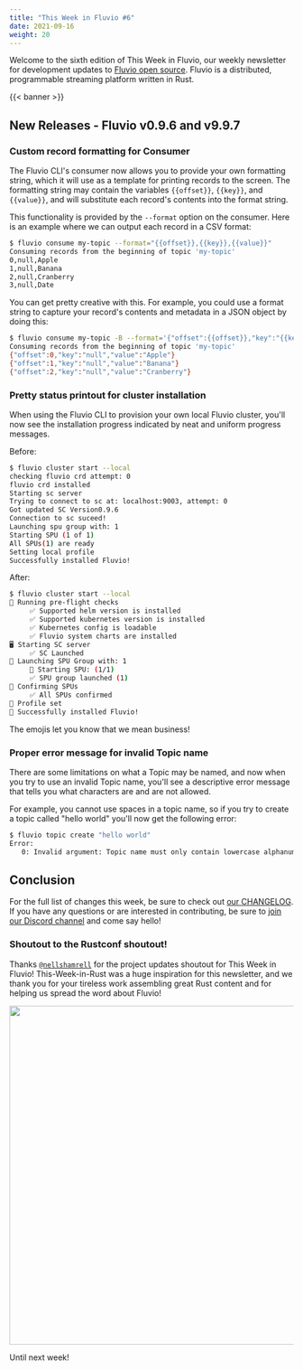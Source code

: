 ```yaml
---
title: "This Week in Fluvio #6"
date: 2021-09-16
weight: 20
---
```


Welcome to the sixth edition of This Week in Fluvio, our weekly newsletter
for development updates to [Fluvio open source]. Fluvio is a distributed,
programmable streaming platform written in Rust.

{{< banner >}}

## New Releases - Fluvio v0.9.6 and v9.9.7

### Custom record formatting for Consumer

The Fluvio CLI's consumer now allows you to provide your own formatting string,
which it will use as a template for printing records to the screen. The formatting
string may contain the variables `{{offset}}`, `{{key}}`, and `{{value}}`, and
will substitute each record's contents into the format string.

This functionality is provided by the `--format` option on the consumer. Here is
an example where we can output each record in a CSV format:

```bash
$ fluvio consume my-topic --format="{{offset}},{{key}},{{value}}"
Consuming records from the beginning of topic 'my-topic'
0,null,Apple
1,null,Banana
2,null,Cranberry
3,null,Date
```

You can get pretty creative with this. For example, you could use a format string
to capture your record's contents and metadata in a JSON object by doing this:

```bash
$ fluvio consume my-topic -B --format='{"offset":{{offset}},"key":"{{key}}","value":"{{value}}"}'
Consuming records from the beginning of topic 'my-topic'
{"offset":0,"key":"null","value":"Apple"}
{"offset":1,"key":"null","value":"Banana"}
{"offset":2,"key":"null","value":"Cranberry"}
```

### Pretty status printout for cluster installation

When using the Fluvio CLI to provision your own local Fluvio cluster, you'll now
see the installation progress indicated by neat and uniform progress messages.

Before:

```bash
$ fluvio cluster start --local
checking fluvio crd attempt: 0
fluvio crd installed
Starting sc server
Trying to connect to sc at: localhost:9003, attempt: 0
Got updated SC Version0.9.6
Connection to sc suceed!
Launching spu group with: 1
Starting SPU (1 of 1)
All SPUs(1) are ready
Setting local profile
Successfully installed Fluvio!
```

After:

```bash
$ fluvio cluster start --local
📝 Running pre-flight checks
     ✅ Supported helm version is installed
     ✅ Supported kubernetes version is installed
     ✅ Kubernetes config is loadable
     ✅ Fluvio system charts are installed
🖥️ Starting SC server
     ✅ SC Launched
🤖 Launching SPU Group with: 1
     🤖 Starting SPU: (1/1)
     ✅ SPU group launched (1)
💙 Confirming SPUs
     ✅ All SPUs confirmed
👤 Profile set
🎯 Successfully installed Fluvio!
```

The emojis let you know that we mean business!

### Proper error message for invalid Topic name

There are some limitations on what a Topic may be named, and now when you
try to use an invalid Topic name, you'll see a descriptive error message
that tells you what characters are and are not allowed.

For example, you cannot use spaces in a topic name, so if you try to create
a topic called "hello world" you'll now get the following error:

```bash
$ fluvio topic create "hello world"
Error:
   0: Invalid argument: Topic name must only contain lowercase alphanumeric characters or '-'.
```

## Conclusion

For the full list of changes this week, be sure to check out [our CHANGELOG]. If you have any
questions or are interested in contributing, be sure to [join our Discord channel] and
come say hello!

### Shoutout to the Rustconf shoutout!

Thanks [`@nellshamrell`] for the project updates shoutout for This Week in Fluvio!
This-Week-in-Rust was a huge inspiration for this newsletter, and we thank you for
your tireless work assembling great Rust content and for helping us spread the word
about Fluvio!

<a href="https://youtu.be/OZPXhmy-wVw?t=761">
<img src="/news/images/0006/rustconf.png" style="width:600px" />
</a>

[`@nellshamrell`]: https://github.com/nellshamrell

Until next week!

[Fluvio open source]: https://github.com/infinyon/fluvio
[wasmtime API since 0.28]: https://github.com/alexcrichton/rfcs-2/blob/new-api/accepted/new-api.md
[our CHANGELOG]: https://github.com/infinyon/fluvio/blob/master/CHANGELOG.md
[join our Discord channel]: https://discordapp.com/invite/bBG2dTz
